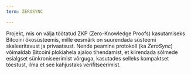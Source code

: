 ```yaml
---
term: ZEROSYNC

---
```

Projekt, mis on välja töötatud ZKP (Zero-Knowledge Proofs) kasutamiseks Bitcoini ökosüsteemis, mille eesmärk on suurendada süsteemi skaleeritavust ja privaatsust. Nende peamine protokoll (ka *ZeroSync*) võimaldab Bitcoini plokiahela ajaloo tihendamist, et kiirendada sõlmede esialgset sünkroniseerimist võrguga, kasutades selleks kompaktset tõestust, ilma et see kahjustaks verifitseerimist.
